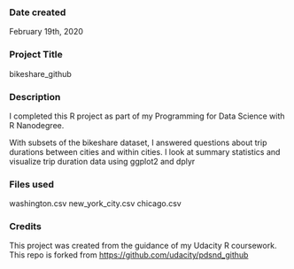 ### Date created
February 19th, 2020

### Project Title
bikeshare_github

### Description
I completed this R project as part of my Programming for Data Science with R Nanodegree.

With subsets of the bikeshare dataset, I answered questions about trip durations between cities and within cities. I look at summary statistics and visualize trip duration data using ggplot2 and dplyr

### Files used
washington.csv
new_york_city.csv
chicago.csv

### Credits
This project was created from the guidance of my Udacity R coursework. This repo is forked from https://github.com/udacity/pdsnd_github
